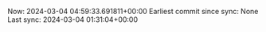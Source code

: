 Now: 2024-03-04 04:59:33.691811+00:00 Earliest commit since sync: None Last sync: 2024-03-04 01:31:04+00:00

